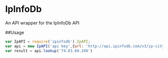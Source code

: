 IpInfoDb
========

An API wrapper for the IpInfoDb API

##Usage
```javascript
var IpAPI = require('ipinfodb').IpAPI;
var api = new IpAPI('api key',{url: 'http://api.ipinfodb.com/v3/ip-city/'});
var result = api.lookup('74.83.60.249')
```

